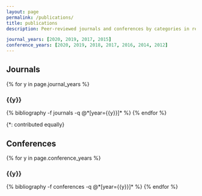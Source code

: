```yaml
---
layout: page
permalink: /publications/
title: publications
description: Peer-reviewed journals and conferences by categories in reversed chronological order.

journal_years: [2020, 2019, 2017, 2015]
conference_years: [2020, 2019, 2018, 2017, 2016, 2014, 2012]
---
```


## **Journals**
{% for y in page.journal_years %}
  <h3 class="year">{{y}}</h3>
  {% bibliography -f journals -q @*[year={{y}}]* %}
{% endfor %}

{*: contributed equally}

## **Conferences**
{% for y in page.conference_years %}
  <h3 class="year">{{y}}</h3>
  {% bibliography -f conferences -q @*[year={{y}}]* %}
{% endfor %}

